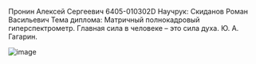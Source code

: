 
Пронин Алексей Сергеевич
6405-010302D
Научрук: Скиданов Роман Васильевич
Тема диплома: Матричный полнокадровый гиперспектрометр.
Главная сила в человеке – это сила духа. Ю. А. Гагарин.


![image](https://github.com/user-attachments/assets/42d85581-7aeb-4abb-b459-86e2549c104d)


